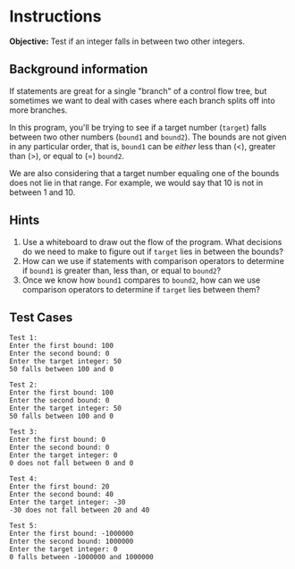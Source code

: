 # Instructions
**Objective:** Test if an integer falls in between two other integers.

## Background information 
If statements are great for a single "branch" of a control flow tree, but sometimes we want to deal with cases where each branch splits off into more branches.

In this program, you'll be trying to see if a target number (`target`) falls between two other numbers (`bound1` and `bound2`). The bounds are not given in any particular order, that is, `bound1` can be *either* less than (<), greater than (>), or equal to (=) `bound2`.

We are also considering that a target number equaling one of the bounds does not lie in that range. For example, we would say that 10 is not in between 1 and 10.

## Hints
1. Use a whiteboard to draw out the flow of the program. What decisions do we need to make to figure out if `target` lies in between the bounds?
2. How can we use if statements with comparison operators to determine if `bound1` is greater than, less than, or equal to `bound2`?
3. Once we know how `bound1` compares to `bound2`, how can we use comparison operators to determine if `target` lies between them?


## Test Cases
```
Test 1:
Enter the first bound: 100
Enter the second bound: 0
Enter the target integer: 50
50 falls between 100 and 0
```
```
Test 2:
Enter the first bound: 100
Enter the second bound: 0
Enter the target integer: 50
50 falls between 100 and 0
```
```
Test 3:
Enter the first bound: 0
Enter the second bound: 0
Enter the target integer: 0
0 does not fall between 0 and 0
```
```
Test 4:
Enter the first bound: 20
Enter the second bound: 40
Enter the target integer: -30
-30 does not fall between 20 and 40
```
```
Test 5:
Enter the first bound: -1000000
Enter the second bound: 1000000
Enter the target integer: 0
0 falls between -1000000 and 1000000
```